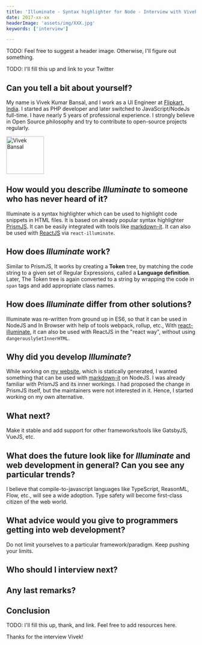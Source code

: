 ```yaml
---
title: 'Illuminate - Syntax highlighter for Node - Interview with Vivek Bansal'
date: 2017-xx-xx
headerImage: 'assets/img/XXX.jpg'
keywords: ['interview']

---
```


TODO: Feel free to suggest a header image. Otherwise, I'll figure out something.

TODO: I'll fill this up and link to your Twitter

## Can you tell a bit about yourself?

My name is Vivek Kumar Bansal, and I work as a UI Engineer at [Flipkart, India](https://flipkart.com). I started as PHP developer and later switched to JavaScript/NodeJs full-time. I have nearly 5 years of professional experience. I strongly believe in Open Source philosophy and try to contribute to open-source projects regularly. 

<p>
<span class="author">
  <img src="https://secure.gravatar.com/avatar/57d10b8c8d537e8517f6a3c324679da5?s=200" alt="Vivek Bansal" class="author" width="100" height="100" />
</span>

</p>

## How would you describe *Illuminate* to someone who has never heard of it?

Illuminate is a syntax highlighter which can be used to highlight code snippets in HTML files. It is based on already popular syntax highlighter [PrismJS](http://prismjs.com/). It can be easily integrated with tools like [markdown-it](https://github.com/markdown-it/markdown-it). It can also be used with [ReactJS](https://facebook.github.io/react/) via `react-illuminate`.

## How does *Illuminate* work?

Similar to PrismJS, It works by creating a **Token** tree, by matching the code string to a given set of Regular Expressions, called a **Language definition**. Later, The Token tree is again converted to a string by wrapping the code in `span` tags and add appropriate class names.

## How does *Illuminate* differ from other solutions?

Illuminate was re-written from ground up in ES6, so that it can be used in NodeJS and In Browser with help of tools webpack, rollup, etc., With [react-illuminate](https://www.npmjs.com/package/react-illuminate), it can also be used with ReactJS in the "react way", without using `dangerouslySetInnerHTML`.

## Why did you develop *Illuminate*?

While working on [my website](https://vkbansal.me), which is statically generated, I wanted something that can be used with [markdown-it](https://github.com/markdown-it/markdown-it) on NodeJS.  I was already familiar with PrismJS and its inner workings. I had proposed the change in PrismJS itself, but the maintainers were not interested in it. Hence, I started working on my own alternative.

## What next?

Make it stable and add support for other frameworks/tools like GatsbyJS, VueJS, etc.

## What does the future look like for *Illuminate* and web development in general? Can you see any particular trends?

I believe that compile-to-javascript languages like TypeScript, ReasonML, Flow, etc., will see a wide adoption. Type safety will become first-class citizen of the web world.

## What advice would you give to programmers getting into web development?

Do not limit yourselves to a particular framework/paradigm. Keep pushing your limits.

## Who should I interview next?



## Any last remarks?



## Conclusion

TODO: I'll fill this up, thank, and link. Feel free to add resources here.

Thanks for the interview Vivek!